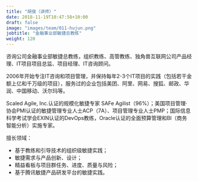 ```yaml
---
title: "胡俊（讲师）"
date: 2018-11-19T10:47:58+10:00
draft: false
image: "images/team/011-hujun.png"
jobtitle: "金融事业部敏捷总教练"
weight: 120
---
```


咨询公司金融事业部敏捷总教练，组织教练、高管教练、独角兽互联网公司产品经理、IT项目项目总监、项目经理、IT咨询顾问。

2006年开始专注IT咨询和项目管理，并保持每年2-3个IT项目的实践（包括若干金额上亿和千万级的项目），服务过的企业包括美团、阿里、网易、搜狐、邮政、华润、中国移动、沃尔玛等。

Scaled Agile, Inc.认证的规模化敏捷专家 SAFe Agilist（96%）；美国项目管理·协会PMI认证的敏捷管理专业人士ACP（7A）、项目管理专业人士PMP；国际信息科学考试学会EXIN认证的DevOps教练，Oracle认证的全面预算管理和BI（商务智能分析）实施专家。

擅长领域：

- 基于教练和引导技术的组织级敏捷实践；
- 敏捷需求与产品创新、设计；
- 精益看板与项目群任务、进度、质量与风险；
- 基于腾讯敏捷产品研发平台的敏捷实践。